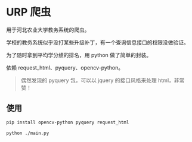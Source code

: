 # URP 爬虫

用于河北农业大学教务系统的爬虫。

学校的教务系统似乎没打某些升级补丁，有一个查询信息接口的权限没做验证。

为了随时拿到平均学分绩的排名，用 python 做了简单的封装。

依赖 request_html、pyquery、opencv-python。

> 偶然发现的 pyquery 包，可以以 jquery 的接口风格来处理 html，非常赞！

## 使用

```sh
pip install opencv-python pyquery request_html

python ./main.py
```
